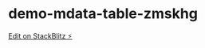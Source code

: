 # demo-mdata-table-zmskhg

[Edit on StackBlitz ⚡️](https://stackblitz.com/edit/demo-mdata-table-zmskhg)